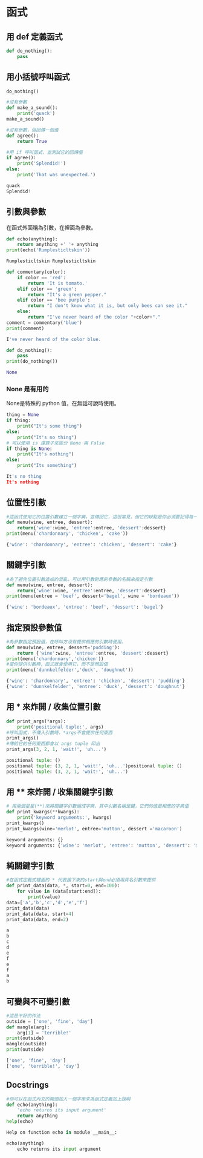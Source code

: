 # 函式
## 用 def 定義函式
``` python
def do_nothing():
    pass
```
## 用小括號呼叫函式
``` python
do_nothing()

#沒有參數
def make_a_sound():
    print('quack')
make_a_sound()

#沒有參數，但回傳一個值
def agree():
    return True

#用 if 呼叫函式，並測試它的回傳值
if agree():
    print('Splendid!')
else:
    print('That was unexpected.')
```
``` python
quack
Splendid!
```
## 引數與參數
在函式外面稱為引數，在裡面為參數。
``` python
def echo(anything):
    return anything +' '+ anything
print(echo('Rumplesticltskin'))
```
``` python
Rumplesticltskin Rumplesticltskin
```
``` python
def commentary(color):
    if color == 'red':
        return 'It is tomato.'
    elif color == 'green':
        return "It's a green pepper."
    elif color == 'bee purple':
        return "I don't know what it is, but only bees can see it."
    else:
        return "I've never heard of the color "+color+"."
comment = commentary('blue')
print(comment)
```
``` python
I've never heard of the color blue.
```
``` python
def do_nothing():
    pass
print(do_nothing())
```
``` python
None
```
### None 是有用的
None是特殊的 python 值，在無話可說時使用。
``` python
thing = None
if thing:
    print("It's some thing")
else:
    print("It's no thing")
# 可以使用 is 運算子來區分 None 與 False
if thing is None:
    print("It's nothing")
else:
    print("Its something")
```
``` python
It's no thing
It's nothing
```
## 位置性引數
``` python
#這函式使用它的位置引數建立一個字典，並傳回它，這很常見，但它的缺點是你必須要記得每一個位置的意思
def menu(wine, entree, dessert):
    return{'wine':wine, 'entree':entree, 'dessert':dessert}
print(menu('chardonnary', 'chicken', 'cake'))
```
``` python
{'wine': 'chardonnary', 'entree': 'chicken', 'dessert': 'cake'}
```
## 關鍵字引數
``` python
#為了避免位置引數造成的混亂，可以用引數對應的參數的名稱來指定引數
def menu(wine, entree, dessert):
    return{'wine':wine, 'entree':entree, 'dessert':dessert}
print(menu(entree = 'beef', dessert='bagel', wine = 'bordeaux'))
```
``` python
{'wine': 'bordeaux', 'entree': 'beef', 'dessert': 'bagel'}
```
## 指定預設參數值
``` python
#為參數指定預設值，在呼叫方沒有提供相應的引數時使用。
def menu(wine, entree, dessert='pudding'):
    return {'wine':wine, 'entree':entree, 'dessert':dessert}
print(menu('chardonnary','chicken'))
#當你提供引數時，函式就會使用它，而不是預設值
print(menu('dunnkelfelder','duck', 'doughnut'))
```
``` python
{'wine': 'chardonnary', 'entree': 'chicken', 'dessert': 'pudding'}
{'wine': 'dunnkelfelder', 'entree': 'duck', 'dessert': 'doughnut'}
```
## 用 * 來炸開 / 收集位置引數
``` python
def print_args(*args):
    print('positional tuple:', args)
#呼叫函式，不傳入引數時，*args不會提供任何東西
print_args()
#傳給它的任何東西都會以 args tuple 印出
print_args(3, 2, 1, 'wait!', 'uh...')
```
``` python
positional tuple: ()
positional tuple: (3, 2, 1, 'wait!', 'uh...')positional tuple: ()
positional tuple: (3, 2, 1, 'wait!', 'uh...')
```
## 用 ** 來炸開 / 收集關鍵字引數
``` python
# 用兩個星星(**)來將關鍵字引數組成字典，其中引數名稱是鍵，它們的值是相應的字典值
def print_kwargs(**kwargs):
    print('keyword arguments:', kwargs)
print_kwargs()
print_kwargs(wine='merlot', entree='mutton', dessert ='macaroon')
```
``` python
keyword arguments: {}
keyword arguments: {'wine': 'merlot', 'entree': 'mutton', 'dessert': 'macaroon'}
```
## 純關鍵字引數
``` python
#在函式定義式裡面的 * 代表接下來的start與end必須用具名引數來提供
def print_data(data, *, start=0, end=100):
    for value in (data[start:end]):
        print(value)
data=['a','b','c','d','e','f']
print_data(data)
print_data(data, start=4)
print_data(data, end=2)
```
``` python
a
b
c
d
e
f
e
f
a
b
```
## 可變與不可變引數
``` python
#這是不好的作法
outside = ['one', 'fine', 'day']
def mangle(arg):
    arg[1] = 'terrible!'
print(outside)
mangle(outside)
print(outside)
```
``` python
['one', 'fine', 'day']
['one', 'terrible!', 'day']
```
## Docstrings
``` python
#你可以在函式內文的開頭加入一個字串來為函式定義加上說明
def echo(anything):
    'echo returns its input argument'
    return anything
help(echo)
```
``` python
Help on function echo in module __main__:

echo(anything)
    echo returns its input argument
```